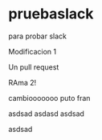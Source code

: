 # pruebaslack
para probar slack


Modificacion 1

Un pull request

RAma 2!

cambiooooooo puto fran


asdsad
asdasd
asdsad

asdsad
